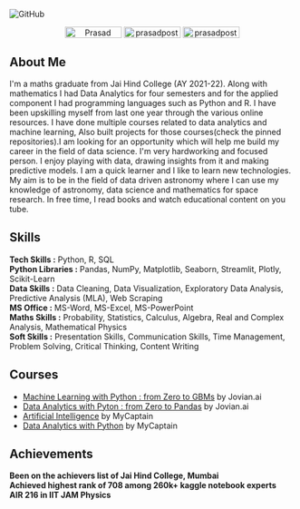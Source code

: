 ![GitHub](https://user-images.githubusercontent.com/95558446/223696873-15982f95-385e-4f58-b8ce-f7a0ccc43664.png)
<div align='center'>
<a href="https://www.linkedin.com/in/prasad-posture-6a3a77215/" target="blank"><img align="center" src="https://img.shields.io/badge/-Prasad Posture-blue?style=flat-square&logo=Linkedin&logoColor=white&link=https://www.linkedin.com/in/prasad-posture-6a3a77215/" alt="Prasad Posture" height="20" width="100" /></a>
<a href="https://github.com/prasadposture" target="blank"><img align="center" src="https://img.shields.io/badge/-prasadposture-black?style=flat-square&logo=GitHub&logoColor=white&link=https://github.com/prasadposture" alt="prasadposture" height="20" width="100" /></a>
<a href="https://www.kaggle.com/prasadposture121" target="blank"><img align="center" src="https://img.shields.io/badge/-prasadposture121-blue?style=flat-square&logo=Kaggle&logoColor=white&link=https://www.kaggle.com/prasadposture121" alt="prasadposture121" height="20" width="100" /></a>
</div>
<h2 > About Me </h2>
I'm a maths graduate from Jai Hind College (AY 2021-22). Along with mathematics I had Data Analytics for four semesters and for the applied component I had programming languages such as Python and R. I have been upskilling myself from last one year through the various online resources. I have done multiple courses related to data analytics and machine learning, Also built projects for those courses(check the pinned repositories).I am looking for an opportunity which will help me build my career in the field of data science. I'm very hardworking and focused person. I enjoy playing with data, drawing insights from it and making predictive models. I am a quick learner and I like to learn new technologies. My aim is to be in the field of data driven astronomy where I can use my knowledge of astronomy, data science and mathematics for space research. In free time, I read books and watch educational content on you tube. 
<br>
<h2> Skills </h2>
<b>Tech Skills :</b> Python, R, SQL<br>
<b>Python Libraries :</b> Pandas, NumPy, Matplotlib, Seaborn, Streamlit, Plotly, Scikit-Learn<br>
<b>Data Skills :</b> Data Cleaning, Data Visualization, Exploratory Data Analysis, Predictive Analysis (MLA), Web Scraping <br>
<b>MS Office :</b> MS-Word, MS-Excel, MS-PowerPoint<br>
<b>Maths Skills :</b> Probability, Statistics, Calculus, Algebra, Real and Complex Analysis, Mathematical Physics<br>
<b>Soft Skills :</b> Presentation Skills, Communication Skills, Time Management, Problem Solving, Critical Thinking, Content Writing
<br>
<h2> Courses </h2>

* [Machine Learning with Python : from Zero to GBMs](https://jovian.com/certificate/MFQTQMJYGI) by Jovian.ai
* [Data Analytics with Pyton : from Zero to Pandas](https://jovian.com/certificate/MFQTOOJVGI) by Jovian.ai
* [Artificial Intelligence](https://drive.google.com/file/d/1oe2VOHz4Jp9FrKoiiKCtJPQqB9U8uOWm/view) by MyCaptain
* [Data Analytics with Python](https://drive.google.com/file/d/1l6aKdzuxLXTd1IvpoQirhfJGbWHhMh4Y/view) by MyCaptain

<h2> Achievements </h2>
<b>Been on the achievers list of Jai Hind College, Mumbai<b><br>
<b>Achieved highest rank of 708 among 260k+ kaggle notebook experts<b><br>
<b>AIR 216 in IIT JAM Physics<b>
